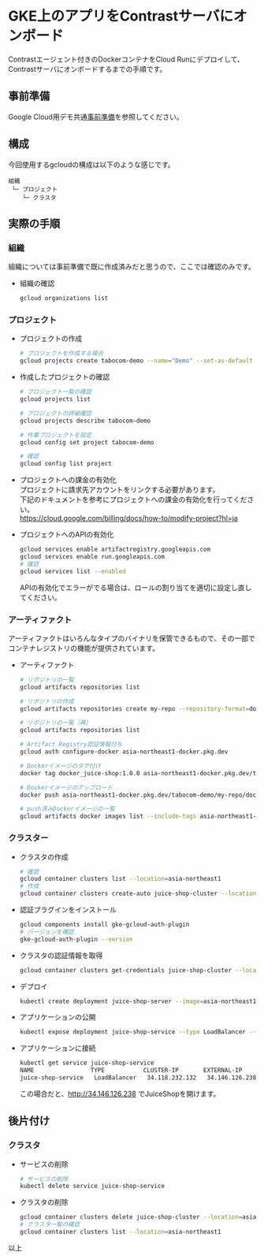 # GKE上のアプリをContrastサーバにオンボード
Contrastエージェント付きのDockerコンテナをCloud Runにデプロイして、Contrastサーバにオンボードするまでの手順です。

## 事前準備
Google Cloud用デモ共通[事前準備](../README.md#事前準備)を参照してください。

## 構成
今回使用するgcloudの構成は以下のような感じです。
  ```
  組織
   └─ プロジェクト
      └─ クラスタ
  ```

## 実際の手順
### 組織
組織については事前準備で既に作成済みだと思うので、ここでは確認のみです。
- 組織の確認
  ```bash
  gcloud organizations list
  ```
### プロジェクト
- プロジェクトの作成
  ```bash
  # プロジェクトを作成する場合
  gcloud projects create tabocom-demo --name="Demo" --set-as-default
  ```
- 作成したプロジェクトの確認
  ```bash
  # プロジェクト一覧の確認
  gcloud projects list

  # プロジェクトの詳細確認
  gcloud projects describe tabocom-demo
  
  # 作業プロジェクトを設定
  gcloud config set project tabocom-demo
  
  # 確認
  gcloud config list project
  ```
- プロジェクトへの課金の有効化  
  プロジェクトに請求先アカウントをリンクする必要があります。  
  下記のドキュメントを参考にプロジェクトへの課金の有効化を行ってください。  
  https://cloud.google.com/billing/docs/how-to/modify-project?hl=ja  

- プロジェクトへのAPIの有効化
  ```bash
  gcloud services enable artifactregistry.googleapis.com
  gcloud services enable run.googleapis.com
  # 確認
  gcloud services list --enabled
  ```
  APIの有効化でエラーがでる場合は、ロールの割り当てを適切に設定し直してください。

### アーティファクト
アーティファクトはいろんなタイプのバイナリを保管できるもので、その一部でコンテナレジストリの機能が提供されています。
- アーティファクト
  ```bash
  # リポジトリの一覧
  gcloud artifacts repositories list
  
  # リポジトリの作成
  gcloud artifacts repositories create my-repo --repository-format=docker --location=asia-northeast1
  
  # リポジトリの一覧（再）
  gcloud artifacts repositories list
  
  # Artifact Registry認証情報付与
  gcloud auth configure-docker asia-northeast1-docker.pkg.dev
  
  # Dockerイメージのタグ付け
  docker tag docker_juice-shop:1.0.0 asia-northeast1-docker.pkg.dev/tabocom-demo/my-repo/docker_juice-shop:1.0.0
  
  # Dockerイメージのアップロード
  docker push asia-northeast1-docker.pkg.dev/tabocom-demo/my-repo/docker_juice-shop:1.0.0
  
  # push済みDockerイメージの一覧
  gcloud artifacts docker images list --include-tags asia-northeast1-docker.pkg.dev/tabocom-demo/my-repo
  ```

### クラスター
- クラスタの作成
  ```bash
  # 確認
  gcloud container clusters list --location=asia-northeast1
  # 作成
  gcloud container clusters create-auto juice-shop-cluster --location=asia-northeast1
  ```
- 認証プラグインをインストール
  ```bash
  gcloud components install gke-gcloud-auth-plugin
  # バージョンを確認
  gke-gcloud-auth-plugin --version
  ```
- クラスタの認証情報を取得
  ```bash
  gcloud container clusters get-credentials juice-shop-cluster --location=asia-northeast1
  ```
- デプロイ
  ```bash
  kubectl create deployment juice-shop-server --image=asia-northeast1-docker.pkg.dev/tabocom-demo/my-repo/docker_juice-shop:1.0.0
  ```
- アプリケーションの公開
  ```bash
  kubectl expose deployment juice-shop-service --type LoadBalancer --port 80 --target-port 3000
  ```
- アプリケーションに接続
  ```bash
  kubectl get service juice-shop-service
  NAME                TYPE           CLUSTER-IP       EXTERNAL-IP      PORT(S)        AGE
  juice-shop-service   LoadBalancer   34.118.232.132   34.146.126.238   80:32545/TCP   60s
  ```
  この場合だと、http://34.146.126.238 でJuiceShopを開けます。

## 後片付け
### クラスタ
- サービスの削除
  ```bash
  # サービスの削除
  kubectl delete service juice-shop-service
  ```
- クラスタの削除
  ```bash
  gcloud container clusters delete juice-shop-cluster --location=asia-northeast1
  # クラスタ一覧の確認
  gcloud container clusters list --location=asia-northeast1
  ```

以上

